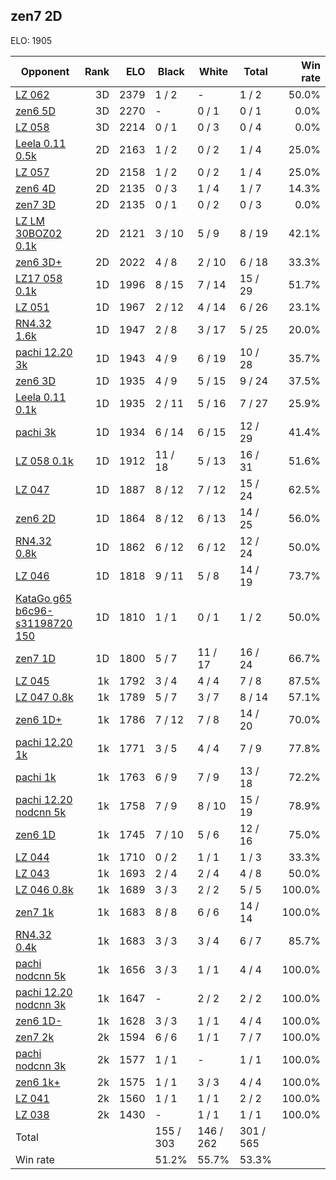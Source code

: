 ## zen7 2D ##

ELO: 1905

Opponent | Rank | ELO | Black | White | Total | Win rate
---------|-----:|----:|-------|-------|-------|-------:
[LZ 062](LZ%20062.md) | 3D | 2379 | 1 / 2 | - | 1 / 2 | 50.0%
[zen6 5D](zen6%205D.md) | 3D | 2270 | - | 0 / 1 | 0 / 1 | 0.0%
[LZ 058](LZ%20058.md) | 3D | 2214 | 0 / 1 | 0 / 3 | 0 / 4 | 0.0%
[Leela 0.11 0.5k](Leela%200.11%200.5k.md) | 2D | 2163 | 1 / 2 | 0 / 2 | 1 / 4 | 25.0%
[LZ 057](LZ%20057.md) | 2D | 2158 | 1 / 2 | 0 / 2 | 1 / 4 | 25.0%
[zen6 4D](zen6%204D.md) | 2D | 2135 | 0 / 3 | 1 / 4 | 1 / 7 | 14.3%
[zen7 3D](zen7%203D.md) | 2D | 2135 | 0 / 1 | 0 / 2 | 0 / 3 | 0.0%
[LZ LM 30BOZ02 0.1k](LZ%20LM%2030BOZ02%200.1k.md) | 2D | 2121 | 3 / 10 | 5 / 9 | 8 / 19 | 42.1%
[zen6 3D+](zen6%203D+.md) | 2D | 2022 | 4 / 8 | 2 / 10 | 6 / 18 | 33.3%
[LZ17 058 0.1k](LZ17%20058%200.1k.md) | 1D | 1996 | 8 / 15 | 7 / 14 | 15 / 29 | 51.7%
[LZ 051](LZ%20051.md) | 1D | 1967 | 2 / 12 | 4 / 14 | 6 / 26 | 23.1%
[RN4.32 1.6k](RN4.32%201.6k.md) | 1D | 1947 | 2 / 8 | 3 / 17 | 5 / 25 | 20.0%
[pachi 12.20 3k](pachi%2012.20%203k.md) | 1D | 1943 | 4 / 9 | 6 / 19 | 10 / 28 | 35.7%
[zen6 3D](zen6%203D.md) | 1D | 1935 | 4 / 9 | 5 / 15 | 9 / 24 | 37.5%
[Leela 0.11 0.1k](Leela%200.11%200.1k.md) | 1D | 1935 | 2 / 11 | 5 / 16 | 7 / 27 | 25.9%
[pachi 3k](pachi%203k.md) | 1D | 1934 | 6 / 14 | 6 / 15 | 12 / 29 | 41.4%
[LZ 058 0.1k](LZ%20058%200.1k.md) | 1D | 1912 | 11 / 18 | 5 / 13 | 16 / 31 | 51.6%
[LZ 047](LZ%20047.md) | 1D | 1887 | 8 / 12 | 7 / 12 | 15 / 24 | 62.5%
[zen6 2D](zen6%202D.md) | 1D | 1864 | 8 / 12 | 6 / 13 | 14 / 25 | 56.0%
[RN4.32 0.8k](RN4.32%200.8k.md) | 1D | 1862 | 6 / 12 | 6 / 12 | 12 / 24 | 50.0%
[LZ 046](LZ%20046.md) | 1D | 1818 | 9 / 11 | 5 / 8 | 14 / 19 | 73.7%
[KataGo g65 b6c96-s31198720 150](KataGo%20g65%20b6c96-s31198720%20150.md) | 1D | 1810 | 1 / 1 | 0 / 1 | 1 / 2 | 50.0%
[zen7 1D](zen7%201D.md) | 1D | 1800 | 5 / 7 | 11 / 17 | 16 / 24 | 66.7%
[LZ 045](LZ%20045.md) | 1k | 1792 | 3 / 4 | 4 / 4 | 7 / 8 | 87.5%
[LZ 047 0.8k](LZ%20047%200.8k.md) | 1k | 1789 | 5 / 7 | 3 / 7 | 8 / 14 | 57.1%
[zen6 1D+](zen6%201D+.md) | 1k | 1786 | 7 / 12 | 7 / 8 | 14 / 20 | 70.0%
[pachi 12.20 1k](pachi%2012.20%201k.md) | 1k | 1771 | 3 / 5 | 4 / 4 | 7 / 9 | 77.8%
[pachi 1k](pachi%201k.md) | 1k | 1763 | 6 / 9 | 7 / 9 | 13 / 18 | 72.2%
[pachi 12.20 nodcnn 5k](pachi%2012.20%20nodcnn%205k.md) | 1k | 1758 | 7 / 9 | 8 / 10 | 15 / 19 | 78.9%
[zen6 1D](zen6%201D.md) | 1k | 1745 | 7 / 10 | 5 / 6 | 12 / 16 | 75.0%
[LZ 044](LZ%20044.md) | 1k | 1710 | 0 / 2 | 1 / 1 | 1 / 3 | 33.3%
[LZ 043](LZ%20043.md) | 1k | 1693 | 2 / 4 | 2 / 4 | 4 / 8 | 50.0%
[LZ 046 0.8k](LZ%20046%200.8k.md) | 1k | 1689 | 3 / 3 | 2 / 2 | 5 / 5 | 100.0%
[zen7 1k](zen7%201k.md) | 1k | 1683 | 8 / 8 | 6 / 6 | 14 / 14 | 100.0%
[RN4.32 0.4k](RN4.32%200.4k.md) | 1k | 1683 | 3 / 3 | 3 / 4 | 6 / 7 | 85.7%
[pachi nodcnn 5k](pachi%20nodcnn%205k.md) | 1k | 1656 | 3 / 3 | 1 / 1 | 4 / 4 | 100.0%
[pachi 12.20 nodcnn 3k](pachi%2012.20%20nodcnn%203k.md) | 1k | 1647 | - | 2 / 2 | 2 / 2 | 100.0%
[zen6 1D-](zen6%201D-.md) | 1k | 1628 | 3 / 3 | 1 / 1 | 4 / 4 | 100.0%
[zen7 2k](zen7%202k.md) | 2k | 1594 | 6 / 6 | 1 / 1 | 7 / 7 | 100.0%
[pachi nodcnn 3k](pachi%20nodcnn%203k.md) | 2k | 1577 | 1 / 1 | - | 1 / 1 | 100.0%
[zen6 1k+](zen6%201k+.md) | 2k | 1575 | 1 / 1 | 3 / 3 | 4 / 4 | 100.0%
[LZ 041](LZ%20041.md) | 2k | 1560 | 1 / 1 | 1 / 1 | 2 / 2 | 100.0%
[LZ 038](LZ%20038.md) | 2k | 1430 | - | 1 / 1 | 1 / 1 | 100.0%
Total | | | 155 / 303 | 146 / 262 | 301 / 565 | 
Win rate| | | 51.2% | 55.7% | 53.3% | 
